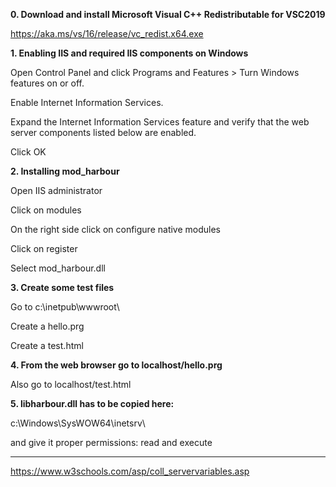 **0. Download and install Microsoft Visual C++ Redistributable for VSC2019**

https://aka.ms/vs/16/release/vc_redist.x64.exe

**1. Enabling IIS and required IIS components on Windows**

Open Control Panel and click Programs and Features > Turn Windows features on or off.

Enable Internet Information Services.

Expand the Internet Information Services feature and verify that the web server components listed below are enabled.

Click OK

**2. Installing mod_harbour**

Open IIS administrator

Click on modules

On the right side click on configure native modules

Click on register

Select mod_harbour.dll

**3. Create some test files**

Go to c:\inetpub\wwwroot\ 

Create a hello.prg

Create a test.html

**4. From the web browser go to localhost/hello.prg**

Also go to localhost/test.html

**5. libharbour.dll has to be copied here:**

c:\Windows\SysWOW64\inetsrv\

and give it proper permissions: read and execute 

***

https://www.w3schools.com/asp/coll_servervariables.asp
